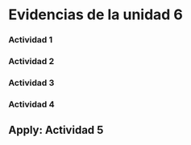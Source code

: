 # Evidencias de la unidad 6

### Actividad 1

### Actividad 2

### Actividad 3

### Actividad 4

## Apply: Actividad 5
